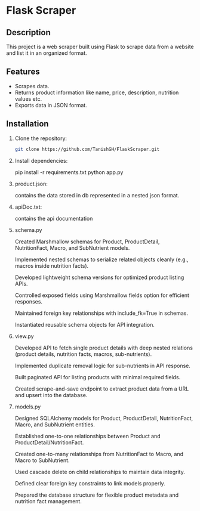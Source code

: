 # Flask Scraper

## Description
This project is a web scraper built using Flask to scrape data from a website and list it in an organized format.

## Features
- Scrapes data.
- Returns product information like name, price, description, nutrition values etc.
- Exports data in JSON format.

## Installation

1. Clone the repository:
   ```bash
   git clone https://github.com/TanishGH/FlaskScraper.git

2. Install dependencies:

   pip install -r requirements.txt
   python app.py

3. product.json:

   contains the data stored in db represented in a nested json format.

4. apiDoc.txt:

   contains the api documentation


5. schema.py

   Created Marshmallow schemas for Product, ProductDetail, NutritionFact, Macro, and SubNutrient models.

   Implemented nested schemas to serialize related objects cleanly (e.g., macros inside nutrition facts).

   Developed lightweight schema versions for optimized product listing APIs.

   Controlled exposed fields using Marshmallow fields option for efficient responses.

   Maintained foreign key relationships with include_fk=True in schemas.

   Instantiated reusable schema objects for API integration.

6. view.py

   Developed API to fetch single product details with deep nested relations (product details, nutrition facts, macros, sub-nutrients).

   Implemented duplicate removal logic for sub-nutrients in API response.

   Built paginated API for listing products with minimal required fields.

   Created scrape-and-save endpoint to extract product data from a URL and upsert into the database.

7. models.py

   Designed SQLAlchemy models for Product, ProductDetail, NutritionFact, Macro, and SubNutrient entities.

   Established one-to-one relationships between Product and ProductDetail/NutritionFact.

   Created one-to-many relationships from NutritionFact to Macro, and Macro to SubNutrient.

   Used cascade delete on child relationships to maintain data integrity.

   Defined clear foreign key constraints to link models properly.

   Prepared the database structure for flexible product metadata and nutrition fact management.

